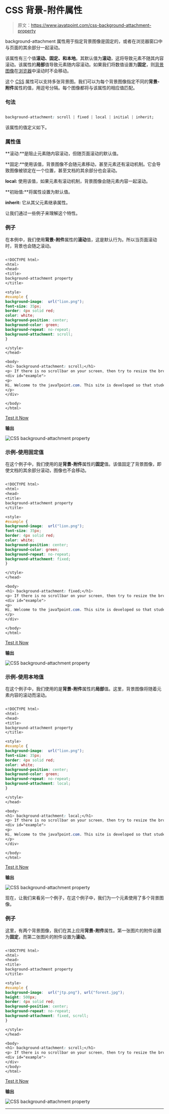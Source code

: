 # CSS 背景-附件属性

> 原文：<https://www.javatpoint.com/css-background-attachment-property>

background-attachment 属性用于指定背景图像是固定的，或者在浏览器窗口中与页面的其余部分一起滚动。

该属性有三个值**滚动、固定、**和**本地**。其默认值为**滚动**，这将导致元素不随其内容滚动。该属性的**局部**值导致元素随内容滚动。如果我们将数值设置为**固定**，则[背景图像](https://www.javatpoint.com/how-to-add-background-image-in-css)在[浏览器](https://www.javatpoint.com/browsers)中滚动时不会移动。

这个 [CSS](https://www.javatpoint.com/css-tutorial) 属性可以支持多张背景图。我们可以为每个背景图像指定不同的**背景-附件**属性的值，用逗号分隔。每个图像都将与该属性的相应值匹配。

### 句法

```css

background-attachment: scroll | fixed | local | initial | inherit;

```

该属性的值定义如下。

### 属性值

**滚动:**是阻止元素随内容滚动，但随页面滚动的默认值。

**固定:**使用该值，背景图像不会随元素移动，甚至元素还有滚动机制。它会导致图像被锁定在一个位置，甚至文档的其余部分也会滚动。

**local:** 使用该值，如果元素有滚动机制，背景图像会随元素内容一起滚动。

**初始值:**将属性设置为默认值。

**inherit:** 它从其父元素继承属性。

让我们通过一些例子来理解这个特性。

### 例子

在本例中，我们使用**背景-附件**属性的**滚动**值，这是默认行为。所以当页面滚动时，背景也会随之滚动。

```css

<!DOCTYPE html>
<html>
<head>
<title>
background-attachment property
</title>

<style>
#example {
background-image:  url("lion.png");
font-size: 35px;
border: 4px solid red;
color: white;
background-position: center;
background-color: green;	
background-repeat: no-repeat;
background-attachment: scroll;
}

</style>
</head>

<body>
<h1> background-attachment: scroll;</h1>
<p> If there is no scrollbar on your screen, then try to resize the browser's window to see the effect. </p>
<div id="example">
<p>
Hi, Welcome to the javaTpoint.com. This site is developed so that students may learn computer science related technologies easily. The javaTpoint.com is always providing an easy and in-depth tutorial on various technologies. No one is perfect in this world, and nothing is eternally best. But we can try to be better.
</p>
</div>

</body>
</html>

```

[Test it Now](https://www.javatpoint.com/oprweb/test.jsp?filename=css-background-attachment-property1)

**输出**

![CSS background-attachment property](img/239963116f8e811abe13214abfaffe0c.png)

### 示例-使用固定值

在这个例子中，我们使用的是**背景-附件**属性的**固定**值。该值固定了背景图像，即使文档的其余部分滚动，图像也不会移动。

```css

<!DOCTYPE html>
<html>
<head>
<title>
background-attachment property
</title>

<style>
#example {
background-image:  url("lion.png");
font-size: 35px;
border: 4px solid red;
color: white;
background-position: center;
background-color: green;	
background-repeat: no-repeat;
background-attachment: fixed;
}

</style>
</head>

<body>
<h1> background-attachment: fixed;</h1>
<p> If there is no scrollbar on your screen, then try to resize the browser's window to see the effect. </p>
<div id="example">
<p>
Hi, Welcome to the javaTpoint.com. This site is developed so that students may learn computer science related technologies easily. The javaTpoint.com is always providing an easy and in-depth tutorial on various technologies. No one is perfect in this world, and nothing is eternally best. But we can try to be better.
</p>
</div>

</body>
</html>

```

[Test it Now](https://www.javatpoint.com/oprweb/test.jsp?filename=css-background-attachment-property2)

**输出**

![CSS background-attachment property](img/3b3842a0ff359b5c53c54bf7171d5b04.png)

### 示例-使用本地值

在这个例子中，我们使用的是**背景-附件**属性的**局部**值。这里，背景图像将随着元素内容的滚动而滚动。

```css

<!DOCTYPE html>
<html>
<head>
<title>
background-attachment property
</title>

<style>
#example {
background-image:  url("lion.png");
font-size: 35px;
border: 4px solid red;
color: white;
background-position: center;
background-color: green;	
background-repeat: no-repeat;
background-attachment: local;
}

</style>
</head>

<body>
<h1> background-attachment: local;</h1>
<p> If there is no scrollbar on your screen, then try to resize the browser's window to see the effect. </p>
<div id="example">
<p>
Hi, Welcome to the javaTpoint.com. This site is developed so that students may learn computer science related technologies easily. The javaTpoint.com is always providing an easy and in-depth tutorial on various technologies. No one is perfect in this world, and nothing is eternally best. But we can try to be better.
</p>
</div>

</body>
</html>

```

[Test it Now](https://www.javatpoint.com/oprweb/test.jsp?filename=css-background-attachment-property3)

**输出**

![CSS background-attachment property](img/370bec1fd8814b3d158157c5dc239dd5.png)

现在，让我们来看另一个例子，在这个例子中，我们为一个元素使用了多个背景图像。

### 例子

这里，有两个背景图像，我们在其上应用**背景-附件**属性。第一张图片的附件设置为**固定**，而第二张图片的附件设置为**滚动**。

```css

<!DOCTYPE html>
<html>
<head>
<title>
background-attachment property
</title>

<style>
#example {
background-image:  url("jtp.png"), url("forest.jpg");
height: 500px;
border: 4px solid red;
background-position: center;
background-repeat: no-repeat;
background-attachment: fixed, scroll;
}

</style>
</head>

<body>
<h1> background-attachment: scroll;</h1>
<p> If there is no scrollbar on your screen, then try to resize the browser's window to see the effect. </p>
<div id="example">
</div>
</body>
</html>

```

[Test it Now](https://www.javatpoint.com/oprweb/test.jsp?filename=css-background-attachment-property4)

**输出**

![CSS background-attachment property](img/57056917ab2cadc4328e7c29e1913e8e.png)

* * *